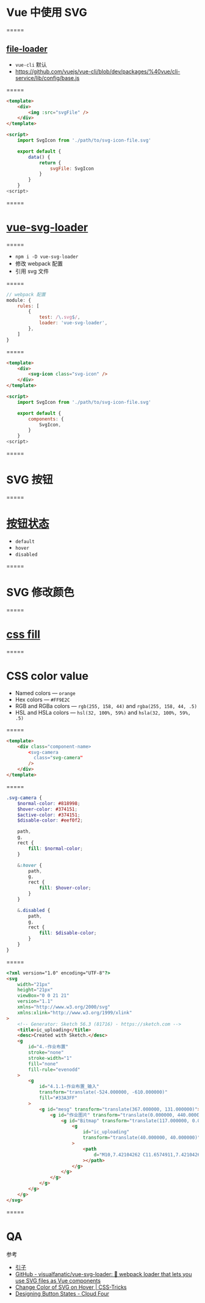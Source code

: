 # Vue 中使用 SVG

=====

## [file-loader](https://github.com/vuejs/vue-cli/blob/dev/packages/%40vue/cli-service/lib/config/base.js)

-   `vue-cli` 默认
-   https://github.com/vuejs/vue-cli/blob/dev/packages/%40vue/cli-service/lib/config/base.js

=====

```html
<template>
    <div>
        <img :src="svgFile" />
    </div>
</template>

<script>
    import SvgIcon from './path/to/svg-icon-file.svg'

    export default {
        data() {
            return {
                svgFile: SvgIcon
            }
        }
    }
<script>

```

=====

# [vue-svg-loader](https://github.com/visualfanatic/vue-svg-loader)

=====

-   `npm i -D vue-svg-loader`
-   修改 webpack 配置
-   引用 svg 文件

=====

```javascript
// webpack 配置
module: {
    rules: [
        {
            test: /\.svg$/,
            loader: 'vue-svg-loader',
        },
    ]
}
```

=====

```html
<template>
    <div>
        <svg-icon class="svg-icon" />
    </div>
</template>

<script>
    import SvgIcon from './path/to/svg-icon-file.svg'

    export default {
        components: {
            SvgIcon,
        }
    }
<script>

```

=====

# SVG 按钮

=====

# [按钮状态](https://cloudfour.com/thinks/designing-button-states/)

-   `default`
-   `hover`
-   `disabled`

=====

# SVG 修改颜色

=====

# [css fill](https://css-tricks.com/almanac/properties/f/fill/)

=====

# CSS color value

-   Named colors — `orange`
-   Hex colors — `#FF9E2C`
-   RGB and RGBa colors — `rgb(255, 158, 44)` and `rgba(255, 158, 44, .5)`
-   HSL and HSLa colors — `hsl(32, 100%, 59%)` and `hsla(32, 100%, 59%, .5)`

=====

```html
<template>
    <div class="component-name>
        <svg-camera
          class="svg-camera"
        />
    </div>
</template>

```

=====

```scss
.svg-camera {
    $normal-color: #818998;
    $hover-color: #374151;
    $active-color: #374151;
    $disable-color: #eef0f2;

    path,
    g,
    rect {
        fill: $normal-color;
    }

    &:hover {
        path,
        g,
        rect {
            fill: $hover-color;
        }
    }

    &.disabled {
        path,
        g,
        rect {
            fill: $disable-color;
        }
    }
}
```

=====

```html
<?xml version="1.0" encoding="UTF-8"?>
<svg
    width="21px"
    height="21px"
    viewBox="0 0 21 21"
    version="1.1"
    xmlns="http://www.w3.org/2000/svg"
    xmlns:xlink="http://www.w3.org/1999/xlink"
>
    <!-- Generator: Sketch 56.3 (81716) - https://sketch.com -->
    <title>ic_uploading</title>
    <desc>Created with Sketch.</desc>
    <g
        id="4.-作业布置"
        stroke="none"
        stroke-width="1"
        fill="none"
        fill-rule="evenodd"
    >
        <g
            id="4.1.1-作业布置_输入"
            transform="translate(-524.000000, -610.000000)"
            fill="#33A3FF"
        >
            <g id="mesg" transform="translate(367.000000, 131.000000)">
                <g id="作业图片" transform="translate(0.000000, 440.000000)">
                    <g id="Bitmap" transform="translate(117.000000, 0.000000)">
                        <g
                            id="ic_uploading"
                            transform="translate(40.000000, 40.000000)"
                        >
                            <path
                                d="M10,7.42104262 C11.6574911,7.42104262 12.9999749,8.74004002 12.9999749,10.3684422 C12.9999749,11.9967457 11.6574911,13.3157678 10,13.3157678 C8.34250893,13.3157678 7.00002515,11.9968445 7.00002515,10.3684422 C7.00002515,8.74004002 8.34250893,7.42104262 10,7.42104262 Z M10,14.789475 C12.4826155,14.789475 14.5,12.8073967 14.5,10.3684497 C14.5,7.92942854 12.4826155,5.94742433 10,5.94742433 C7.51751018,5.94742433 5.5,7.92942854 5.5,10.3684497 C5.5,12.8073967 7.51751018,14.789475 10,14.789475 Z M17.2824848,5.94742433 C18.2801127,5.94742433 19,6.24205559 19,7.22205164 L19,15.2240351 C19,16.1968914 18.2801127,17 17.2824848,17 L2.8071868,17 C1.81775662,17 1,16.1968914 1,15.2240351 L1,7.22205164 C1,6.24205559 1.81775662,5.94742433 2.8071868,5.94742433 L4.98254011,5.94742433 C5.28243449,5.94742433 5.59744179,5.43141199 5.69518533,5.1590893 L6.24996228,3.7368252 C6.3401368,3.4569675 6.70015591,3 7.00002515,3 L12.9999749,3 C13.2999447,3 13.6525959,3.4569675 13.7500377,3.7368252 L14.3949137,5.10011858 C14.4923304,5.37997628 14.8149319,5.94742433 15.1148262,5.94742433 L17.2824848,5.94742433 Z"
                            ></path>
                        </g>
                    </g>
                </g>
            </g>
        </g>
    </g>
</svg>
```

=====

# QA

参考

-   [引子](https://gitlab.corp.youdao.com/homework/hw-web/merge_requests/576/diffs)
-   [GitHub - visualfanatic/vue-svg-loader: 🔨 webpack loader that lets you use SVG files as Vue components](https://github.com/visualfanatic/vue-svg-loader)
-   [ Change Color of SVG on Hover | CSS-Tricks ](https://css-tricks.com/change-color-of-svg-on-hover/)
-   [Designing Button States - Cloud Four](https://cloudfour.com/thinks/designing-button-states/)
